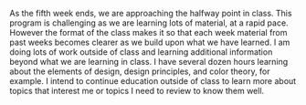 As the fifth week ends, we are approaching the halfway point in class.  This program is challenging as we are learning lots of material, at a rapid pace.  However the format of the class makes it so that each week material from past weeks becomes clearer as we build upon what we have learned.  I am doing lots of work outside of class and learning additional information beyond what we are learning in class.  I have several dozen hours learning about the elements of design, design principles, and color theory, for example.  I intend to continue education outside of class to learn more about topics that interest me or topics I need to review to know them well.